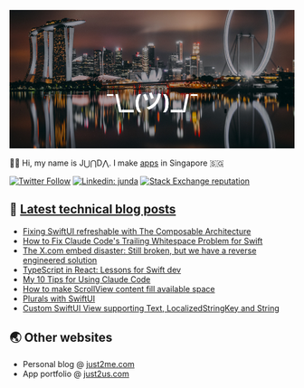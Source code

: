 [![](https://github.com/samwize/samwize/blob/master/singapore.jpg?raw=true)](https://just2me.com/about)

👋🏻 Hi, my name is J⋃⋂D⋀. I make [apps](https://just2us.com/apps) in Singapore 🇸🇬

[![Twitter Follow](https://img.shields.io/twitter/follow/samwize?label=Follow)](https://twitter.com/samwize)
[![Linkedin: junda](https://img.shields.io/badge/-Junda-blue?style=flat-square&logo=Linkedin&logoColor=white&link=https://www.linkedin.com/in/junda/)](https://www.linkedin.com/in/junda/)
[![Stack Exchange reputation](https://img.shields.io/stackexchange/stackoverflow/r/242682)](https://stackoverflow.com/users/242682/samwize)

## 📕 [Latest technical blog posts](https://samwize.com)

<!-- BLOG-POST-LIST:START -->
- [Fixing SwiftUI refreshable with The Composable Architecture](https://samwize.com/2025/09/22/fixing-swiftui-refreshable-with-the-composable-architecture/)
- [How to Fix Claude Code&#39;s Trailing Whitespace Problem for Swift](https://samwize.com/2025/08/25/how-to-fix-claude-code-trailing-whitespace-problem-for-swift/)
- [The X.com embed disaster: Still broken, but we have a reverse engineered solution](https://samwize.com/2025/08/10/the-x-com-embed-disaster-still-broken-but-we-have-a-reverse-engineered-solution/)
- [TypeScript in React: Lessons for Swift dev](https://samwize.com/2025/07/24/typescript-in-react-lessons-from-a-swift-developer/)
- [My 10 Tips for Using Claude Code](https://samwize.com/2025/07/08/my-10-tips-for-using-claude-code/)
- [How to make ScrollView content fill available space](https://samwize.com/2025/07/07/how-to-make-scrollview-content-fill-available-space/)
- [Plurals with SwiftUI](https://samwize.com/2025/04/11/plurals-with-swiftui/)
- [Custom SwiftUI View supporting Text, LocalizedStringKey and String](https://samwize.com/2024/08/05/custom-swiftui-view-supporting-text-localizedstringkey-and-string/)
<!-- BLOG-POST-LIST:END -->

## 🌏 Other websites

- Personal blog @ [just2me.com](https://just2me.com)
- App portfolio @ [just2us.com](https://just2us.com)
